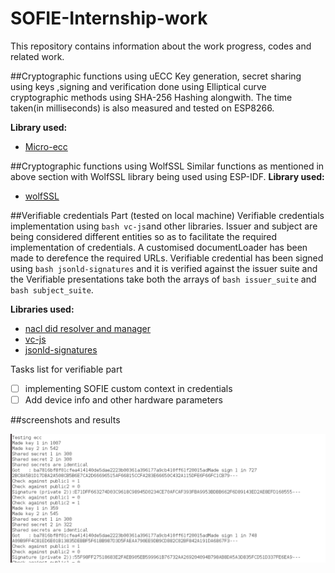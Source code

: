 # SOFIE-Internship-work
This repository contains information about the work progress, codes and related work.

##Cryptographic functions using uECC
Key generation, secret sharing using keys ,signing and verification done using Elliptical curve cryptographic methods using SHA-256  Hashing alongwith. The time taken(in milliseconds) is also measured and tested on ESP8266.

<b>Library used:</b>
- [Micro-ecc](https://github.com/kmackay/micro-ecc)


##Cryptographic functions using WolfSSL
Similar functions as mentioned in  above section with WolfSSL library being used using ESP-IDF. 
<b>Library used:</b>
- [wolfSSL]( https://github.com/wolfSSL/wolfssl
)

##Verifiable credentials Part (tested on local machine)
Verifiable credentials implementation using ```bash vc-js```and other libraries. Issuer and subject are being considered different entities so as to facilitate the required implementation of credentials. A customised documentLoader has been made to derefence the required URLs. Verifiable credential has been signed using  ```bash jsonld-signatures``` and it is verified against the issuer suite and the Verifiable presentations take both the arrays of ```bash issuer_suite``` and ```bash subject_suite```.

<b>Libraries used:</b>
- [nacl did resolver and manager](https://github.com/uport-project/nacl-did)
- [vc-js](https://github.com/digitalbazaar/vc-js)
- [jsonld-signatures](https://github.com/digitalbazaar/jsonld-signatures)

Tasks list for verifiable part
- [ ] implementing SOFIE custom context in credentials
- [ ] Add device info and other hardware parameters

##screenshots and results

![uECC results](https://github.com/hiteshcmonga/SOFIE-Internship-work/blob/master/results/uecclatest.png)
